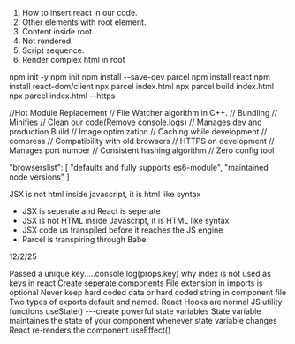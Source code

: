 1. How to insert react in our code.
2. Other elements with root element.
3. Content inside root.
4. Not rendered.
5. Script sequence.
6. Render complex html in root

npm init -y
npm init
npm install --save-dev parcel
npm install react
npm install react-dom/client
npx parcel index.html
npx parcel build index.html
npx parcel index.html --https

//Hot Module Replacement
// File Watcher algorithm in C++.
// Bundling
// Minifies
// Clean our code(Remove console.logs)
// Manages dev and production Build
// Image optimization
// Caching while development
// compress
// Compatibility with old browsers
// HTTPS on development
// Manages port number
// Consistent hashing algorithm
// Zero config tool

"browserslist": [
"defaults and fully supports es6-module",
"maintained node versions"
]

JSX is not html inside javascript, it is html like syntax

- JSX is seperate and React is seperate
- JSX is not HTML inside Javascript, it is HTML like syntax
- JSX code us transpiled before it reaches the JS engine
- Parcel is transpiring through Babel

12/2/25

Passed a unique key.....console.log(props.key)
why index is not used as keys in react
Create seperate components
File extension in imports is optional
Never keep hard coded data or hard coded string in component file
Two types of exports default and named.
React Hooks are normal JS utility functions
useState() ---create powerful state variables
State variable maintaines the state of your component
whenever state variable changes React re-renders the component
useEffect()
